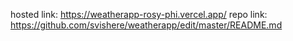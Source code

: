 hosted link: https://weatherapp-rosy-phi.vercel.app/
repo link: https://github.com/svishere/weatherapp/edit/master/README.md

